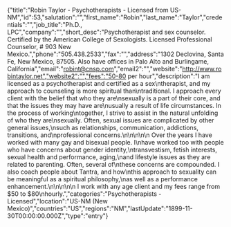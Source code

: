 {"title":"Robin Taylor - Psychotherapists - Licensed from US-NM","id":53,"salutation":"","first_name":"Robin","last_name":"Taylor","credentials":"","job_title":"Ph.D.,  LPC","company":"","short_desc":"Psychotherapist and sex counselor. Certified by the American College of Sexologists. Licensed Professional Counselor, # 903 New Mexico.","phone":"505.438.2533","fax":"","address":"1302 Declovina, Santa Fe, New Mexico, 87505. Also have offices in Palo Alto and Burlingame, California","email":"robint@cnsp.com","email2":"","website":"http://www.robintaylor.net","website2":"","fees":"50-80 per hour","description":"I am licensed as a psychotherapist and certified as a sex\ntherapist, and my approach to counseling is more spiritual than\ntraditional. I approach every client with the belief that who they are\nsexually is a part of their core, and that the issues they may have are\nusually a result of life circumstances.  In the process of working\ntogether, I strive to assist in the natural unfolding of who they are\nsexually. Often, sexual issues are complicated by other general issues,\nsuch as  relationships, communication, addictions, transitions, and\nprofessional concerns.\n\n\n\n\n      Over the years I have worked with many gay and bisexual people. I\nhave worked too with people who have concerns about gender identity,\ntransvestism,  fetish interests, sexual health and performance, aging,\nand lifestyle issues as they are related to parenting. Often, several of\nthese concerns are compounded. I also coach people about Tantra, and how\nthis approach to sexuality can be meaningful as a spiritual philosophy,\nas well as a performance enhancement.\n\n\n\n\n      I work with any age client and my fees range from $50 to $80\nhourly.","categories":"Psychotherapists - Licensed","location":"US-NM (New Mexico)","countries":"US","regions":"NM","lastUpdate":"1899-11-30T00:00:00.000Z","type":"entry"}
